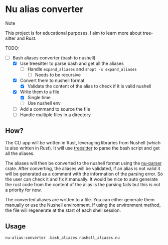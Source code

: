 # Nu alias converter

> [!NOTE]  
> This project is for educational purposes. I aim to learn more about tree-sitter and Rust.

TODO:

- [ ] Bash aliases converter (bash to nushell)
  - [x] Use treesitter to parse bash and get all the aliases
    - [ ] Handle `expand_aliases` and `shopt -s expand_aliases`
      - [ ] Needs to be recursive
  - [x] Convert them to nushell format
    - [x] Validate the content of the alias to check if it is valid nushell
  - [x] Write them to a file
    - [x] Single time
    - [ ] Use nushell env
  - [ ] Add a command to source the file
  - [ ] Handle multiple files in a directory

## How?

The CLI app will be written in Rust, leveraging libraries from Nushell (which is
also written in Rust). It will use
[treesitter](https://github.com/tree-sitter/tree-sitter) to parse the bash
script and get all the aliases.

The aliases will then be converted to the nushell format using the
[nu-parser](https://github.com/nushell/nushell/tree/main/crates/nu-parser)
crate. After converting, the aliases will be validated, if an alias is not
valid it will be generated as a comment with the information of the parsing
error. So the user can check it and fix it manually. It would be nice to auto
generate the rust code from the content of the alias is the parsing fails but
this is not a priority for now.

The converted aliases are written to a file. You can either generate them
manually or use the Nushell environment. If using the environment method, the
file will regenerate at the start of each shell session.

## Usage

```bash
nu-alias-converter .bash_aliases nushell_aliases.nu
```
